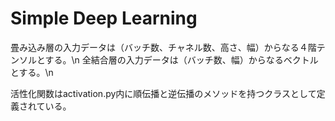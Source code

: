 # Simple Deep Learning
畳み込み層の入力データは（バッチ数、チャネル数、高さ、幅）からなる４階テンソルとする。\n 
全結合層の入力データは（バッチ数、幅）からなるベクトルとする。\n 

活性化関数はactivation.py内に順伝播と逆伝播のメソッドを持つクラスとして定義されている。
